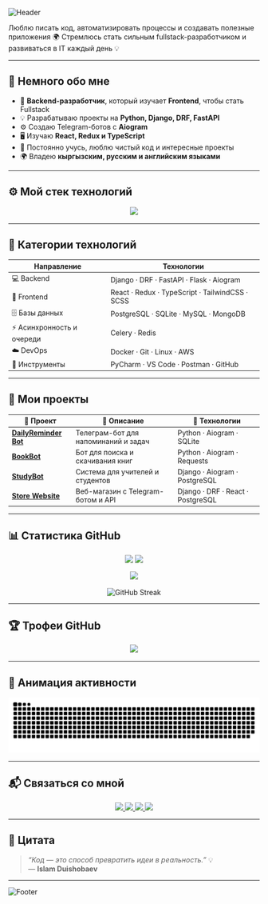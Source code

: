 <!-- ✨ HEADER -->
![Header](https://capsule-render.vercel.app/api?type=waving&color=0:1E3A8A,100:38B2AC&height=220&section=header&text=Islam%20Duishobaev%20🚀&fontSize=45&fontColor=fff&fontAlignY=40&desc=Backend%20Developer%20|%20Fullstack%20in%20progress%20💻&descAlignY=60)


<p align="left">
  Люблю писать код, автоматизировать процессы и создавать полезные приложения 🌍  
  Стремлюсь стать сильным fullstack-разработчиком и развиваться в IT каждый день 💡
</p>

---

## 🧠 Немного обо мне

- 🎯 **Backend-разработчик**, который изучает **Frontend**, чтобы стать Fullstack  
- 💡 Разрабатываю проекты на **Python, Django, DRF, FastAPI**  
- ⚙️ Создаю Telegram-ботов с **Aiogram**  
- 🖥 Изучаю **React, Redux и TypeScript**  
- 🌱 Постоянно учусь, люблю чистый код и интересные проекты  
- 🌍 Владею **кыргызским, русским и английским языками**

---

## ⚙️ Мой стек технологий

<p align="center">
  <img src="https://skillicons.dev/icons?i=python,django,fastapi,flask,aiogram,postgresql,sqlite,mongodb,redis,react,redux,typescript,tailwind,scss,bootstrap,docker,git,linux,postman,vscode,pycharm&theme=dark" />
</p>

---

## 🧩 Категории технологий

| Направление | Технологии |
|--------------|-------------|
| 💻 Backend | Django · DRF · FastAPI · Flask · Aiogram |
| 🎨 Frontend | React · Redux · TypeScript · TailwindCSS · SCSS |
| 🗄️ Базы данных | PostgreSQL · SQLite · MySQL · MongoDB |
| ⚡ Асинхронность и очереди | Celery · Redis |
| ☁️ DevOps | Docker · Git · Linux · AWS |
| 🧰 Инструменты | PyCharm · VS Code · Postman · GitHub |

---

## 🚀 Мои проекты

| 📁 Проект | 📜 Описание | 🚀 Технологии |
|------------|-------------|----------------|
| [**DailyReminder Bot**](https://github.com/Islam0122/DailyReminder) | Телеграм-бот для напоминаний и задач | Python · Aiogram · SQLite |
| [**BookBot**](https://github.com/Islam0122/BookBot) | Бот для поиска и скачивания книг | Python · Aiogram · Requests |
| [**StudyBot**](https://github.com/Islam0122/StudyBot) | Система для учителей и студентов | Django · Aiogram · PostgreSQL |
| [**Store Website**](https://github.com/Islam0122/StoreProject) | Веб-магазин с Telegram-ботом и API | Django · DRF · React · PostgreSQL |

---

## 📊 Статистика GitHub

<p align="center">
  <img src="https://github-readme-stats.vercel.app/api?username=Islam0122&show_icons=true&theme=tokyonight&hide_border=true" height="165"/>
  <img src="https://github-readme-stats.vercel.app/api/top-langs/?username=Islam0122&layout=compact&theme=tokyonight&hide_border=true" height="165"/>
</p>

<p align="center">
  <img src="https://github-profile-summary-cards.vercel.app/api/cards/profile-details?username=Islam0122&theme=tokyonight"/>
</p>

<p align="center">
  <img src="https://streak-stats.demolab.com?user=Islam0122&theme=tokyonight&hide_border=true" alt="GitHub Streak"/>
</p>

---

## 🏆 Трофеи GitHub

<p align="center">
  <img src="https://github-profile-trophy.vercel.app/?username=Islam0122&theme=tokyonight&no-bg=true&no-frame=true&margin-w=8" />
</p>

---

## 🐍 Анимация активности

<p align="center">
  <img src="https://raw.githubusercontent.com/Platane/snk/output/github-contribution-grid-snake-dark.svg" alt="snake animation" />
</p>

---

## 📬 Связаться со мной

<p align="center">
  <a href="https://t.me/duishobaevislam01">
    <img src="https://img.shields.io/badge/-Telegram-27A0D9?style=for-the-badge&logo=telegram&logoColor=white"/>
  </a>
  <a href="mailto:duishobaevislam01@gmail.com">
    <img src="https://img.shields.io/badge/-Gmail-D14836?style=for-the-badge&logo=gmail&logoColor=white"/>
  </a>
  <a href="https://www.instagram.com/duishobaevislam01/">
    <img src="https://img.shields.io/badge/-Instagram-E4405F?style=for-the-badge&logo=instagram&logoColor=white"/>
  </a>
  <a href="https://www.youtube.com/@duishobaevIslam">
    <img src="https://img.shields.io/badge/-YouTube-FF0000?style=for-the-badge&logo=youtube&logoColor=white"/>
  </a>
</p>

---

## 💬 Цитата

> *“Код — это способ превратить идеи в реальность.”* 💡  
> — **Islam Duishobaev**

---

<!-- ✨ FOOTER -->
![Footer](https://capsule-render.vercel.app/api?type=waving&color=0:38B2AC,100:1E3A8A&height=120&section=footer)
